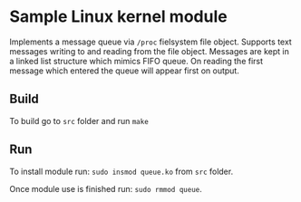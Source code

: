 # Sample Linux kernel module

Implements a message queue via `/proc` fielsystem file object.
Supports text messages writing to and reading from the file object.
Messages are kept in a linked list structure which mimics FIFO queue.
On reading the first message which entered the queue will appear first on output.


## Build 

To build go to `src` folder and run `make`

## Run 

To install module run: `sudo insmod queue.ko` from `src` folder.

Once module use is finished run: `sudo rmmod queue`.

